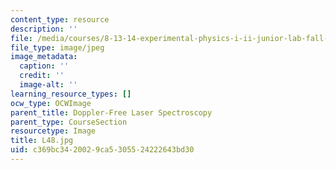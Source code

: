 ```yaml
---
content_type: resource
description: ''
file: /media/courses/8-13-14-experimental-physics-i-ii-junior-lab-fall-2016-spring-2017/c369bc3420029ca5305524222643bd30_L48.jpg
file_type: image/jpeg
image_metadata:
  caption: ''
  credit: ''
  image-alt: ''
learning_resource_types: []
ocw_type: OCWImage
parent_title: Doppler-Free Laser Spectroscopy
parent_type: CourseSection
resourcetype: Image
title: L48.jpg
uid: c369bc34-2002-9ca5-3055-24222643bd30
---
```


